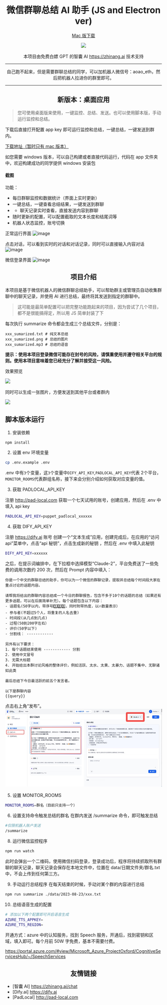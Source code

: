 <p align="center">
    <h1 align="center">微信群聊总结 AI 助手 (JS and Electron ver)</h1>
</p>
<p align="center">
    <a href="https://github.com/aoao-eth/wechat-ai-summarize-bot/releases/tag/1.0.0](https://github.com/aoao-eth/wechat-ai-summarize-bot/releases/tag/1.1.0">Mac 版下载</a>
</p>
<p align="center">  
    <a href="https://zhinang.ai" target="_blank">
        <img src="https://img.shields.io/badge/Power%20by%20zhinang.ai-green?&labelColor=000&style=for-the-badge&logo=openai" />
    </a>
</p>
<p align="center">  
   本项目由免费白嫖 GPT 的智囊 AI <a href="https://zhinang.ai" target="_blank">https://zhinang.ai</a> 技术支持
</p>

--------

<p align="center">  
   自己跑不起来，但是需要群聊总结的同学，可以加机器人微信号：aoao_eth，然后把机器人拉进你的群里即可。
</p>

--------

<p align="center">
    <h2 align="center">新版本：桌面应用</h2>
</p>

> 您可使用桌面版来使用，一键监控、总结、发送。也可以使用脚本版，手动运行监控和总结。

下载后直接打开配置 app key 即可运行监控和总结，一键总结，一键发送到群内。

[下载地址（暂时只有 mac 版本）](https://github.com/aoao-eth/wechat-ai-summarize-bot/releases/tag/1.1.0)

如您需要 windows 版本，可以自己构建或者直接代码运行，代码在 app 文件夹中，欢迎构建成功的同学提供 windows 安装包

#### 截图
功能：
* 每日群聊监控和数据统计（界面上实时更新）
* 一键总结，一键查看总结结果，一键发送到群聊
* * 聊天记录实时查看，直接发送内容到群聊
* 随时更新的配置，可以配置截取的文本长度和结尾词等
* 机器人状态监控，账号切换


正常运行界面
![image](https://github.com/aoao-eth/wechat-ai-summarize-bot/assets/897401/42857974-8463-4b2f-aba5-145db3d902d5)


点击对话，可以看到实时的对话和对话记录，同时可以直接输入内容对话
![image](https://github.com/aoao-eth/wechat-ai-summarize-bot/assets/897401/fa894592-a797-4d93-bc61-8e7c6482cc8a)


微信登录界面
![image](https://github.com/aoao-eth/wechat-ai-summarize-bot/assets/897401/f267d112-f4c8-4c52-a7d6-4d141a2d2823)


<p align="center">
    <h2 align="center">项目介绍</h2>
</p>
 

本项目是基于微信机器人的微信群聊总结助手，可以帮助群主或管理员自动收集群聊中的聊天记录，并使用 AI 进行总结，最终将其发送到指定的群聊中。

> 这可能是最简单配置可以把完整功能跑起来的项目，因为尝试了几个项目，都不是很能搞得定，所以用 JS 简单封装了下

每次执行 summarize 命令都会生成三个总结文件，分别是：

```
xxx_sumarized.txt # 纯文本总结
xxx_sumarized.png # 总结的图片
xxx_sumarized.mp3 # 总结的语音
```

**提示：使用本项目登录微信可能存在封号的风险，请慎重使用并遵守相关平台的规则。使用本项目意味着您已经充分了解并接受这一风险。**

效果预览

<img src="https://github.com/aoao-eth/wechat-summarize-bot/assets/897401/f3220210-3b7e-411f-8e2e-801f82a0b5da" width="300" />

同时可以生成一张图片，方便发送到其他平台或者群内

<img src="https://github.com/aoao-eth/wechat-ai-summarize-bot/assets/897401/3f9f37c0-26b4-4ae2-9593-c2e0edcc47fe" width="300" />

## 脚本版本运行

1. 安装依赖

```bash
npm install
```

2. 设置 env 环境变量

```bash
cp .env.example .env
```

.env 中有`3`个变量，这`3`个变量中`DIFY_API_KEY`,`PADLOCAL_API_KEY`代表
2个平台，`MONITOR_ROOMS`代表群组名称，接下来会分别介绍如何获取对应变量的值。

3. 获取 PADLOCAL_API_KEY

注册 http://pad-local.com 获取一个七天试用的账号，创建应用，然后在 .env 中填入 api key

```bash
PADLOCAL_API_KEY=puppet_padlocal_xxxxxx
```

4. 获取 DIFY_API_KEY

注册 https://dify.ai 账号
创建一个“文本生成”应用，创建完成后，在应用的“访问 api”菜单中，点击“api 秘钥”，点击生成新的秘钥 ，然后在 .env 中填入此秘钥

```bash
DIFY_API_KEY=xxxxxx
```

之后，在提示词编排中，在下拉框中选择模型“Claude-2”，平台免费送了一些免费的调用次数约 200 次，然后在 Prompt 内容中填入：

```
你是一个中文的群聊总结的助手，你可以为一个微信的群聊记录，提取并总结每个时间段大家在重点讨论的话题内容。

请帮我将给出的群聊内容总结成一个今日的群聊报告，包含不多于10个的话题的总结（如果还有更多话题，可以在后面简单补充）。每个话题包含以下内容：
- 话题名(50字以内，带序号1️⃣2️⃣3️⃣，同时附带热度，以🔥数量表示）
- 参与者(不超过5个人，将重复的人名去重)
- 时间段(从几点到几点)
- 过程(50到200字左右）
- 评价(50字以下)
- 分割线： ------------

另外有以下要求：
1. 每个话题结束使用 ------------ 分割
2. 使用中文冒号
3. 无需大标题
4. 开始给出本群讨论风格的整体评价，例如活跃、太水、太黄、太暴力、话题不集中、无聊诸如此类

最后总结下今日最活跃的前五个发言者。

以下是群聊内容
{{query}}
```

点击右上角“发布”。
![](./static/1.jpg)

5. 设置 MONITOR_ROOMS
```bash
MONITOR_ROOMS=群名（目前只支持一个）
```

6. 设置支持命令触发总结的群名
   在群内发送 /summarize 命令，即可触发总结

```bash
#仅限机器人账户发送
/summarize
```

8. 运行微信监控程序

```bash
npm run watch
```

此时会弹出一个二维码，使用微信扫码登录，登录成功后，程序将持续抓取所有群聊的聊天记录，聊天记录会保存在本地文件中，位置在 data/日期文件夹/群名.txt 中，不会上传到任何第三方。

9. 手动运行总结程序
   在每天结束的时候，手动对某个群的内容进行总结

```bash
npm run summarize ./data/2023-08-23/xxx.txt
```

10. 总结语音生成的配置

```bash
# 添加以下两个配置即可开启语音生成
AZURE_TTS_APPKEY=
AZURE_TTS_REGION=
```

开通方式：azure 中的认知服务，找到 Speech 服务，开通后，找到密钥和区域，填入即可。每个月前 50W 字免费，基本不需要付费。

https://portal.azure.com/#view/Microsoft_Azure_ProjectOxford/CognitiveServicesHub/~/SpeechServices

<p align="center">
    <h2 align="center">友情链接</h2>
</p>

- [智囊 AI] https://zhinang.ai/chat
- [Dify.ai] https://dify.ai
- [PadLocal] http://pad-local.com
